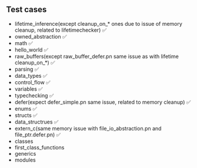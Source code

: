 ## Test cases

- lifetime_inference(except cleanup_on_* ones due to issue of memory cleanup, related to lifetimechecker) ✅
- owned_abstraction ✅
- math ✅
- hello_world ✅
- raw_buffers(except raw_buffer_defer.pn same issue as with lifetime cleanup_on_*) ✅
- parsing ✅
- data_types ✅
- control_flow ✅
- variables ✅
- typechecking ✅
- defer(expect defer_simple.pn same issue, related to memory cleanup) ✅
- enums ✅
- structs ✅
- data_structrues ✅
- extern_c(same memory issue with file_io_abstraction.pn and file_ptr.defer.pn) ✅
- classes
- first_class_functions
- generics
- modules